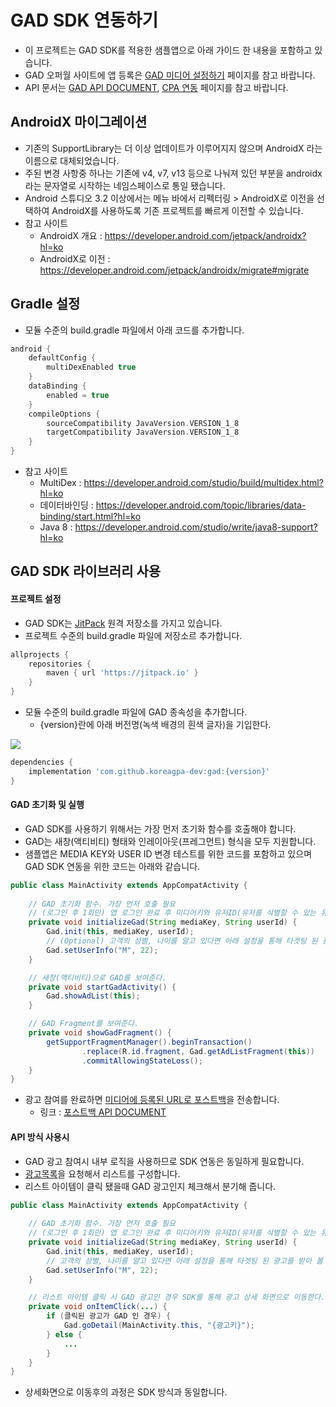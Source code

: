 # GAD SDK 연동하기

- 이 프로젝트는 GAD SDK를 적용한 샘플앱으로 아래 가이드 한 내용을 포함하고 있습니다.
- GAD 오퍼월 사이트에 앱 등록은 [GAD 미디어 설정하기](https://github.com/koreagpa-dev/gad-sample-android/blob/master/guide_media.md#gad-%EB%AF%B8%EB%94%94%EC%96%B4-%EC%84%A4%EC%A0%95%ED%95%98%EA%B8%B0) 페이지를 참고 바랍니다.
- API 문서는 [GAD API DOCUMENT](https://github.com/koreagpa-dev/gad-sample-android/blob/master/api-doc.md#gad-api-document), [CPA 연동](https://github.com/koreagpa-dev/gad-sample-android/blob/master/guide_cpa.md#gad-cpa-%EC%97%B0%EB%8F%99-%EA%B0%80%EC%9D%B4%EB%93%9C) 페이지를 참고 바랍니다.

## AndroidX 마이그레이션
- 기존의 SupportLibrary는 더 이상 업데이트가 이루어지지 않으며 AndroidX 라는 이름으로 대체되었습니다.
- 주된 변경 사항중 하나는 기존에 v4, v7, v13 등으로 나눠져 있던 부분을 androidx라는 문자열로 시작하는 네임스페이스로 통일 됐습니다.
- Android 스튜디오 3.2 이상에서는 메뉴 바에서 리펙터링 > AndroidX로 이전을 선택하여 AndroidX를 사용하도록 기존 프로젝트를 빠르게 이전할 수 있습니다.
- 참고 사이트
    - AndroidX 개요 : https://developer.android.com/jetpack/androidx?hl=ko
    - AndroidX로 이전 : https://developer.android.com/jetpack/androidx/migrate#migrate

## Gradle 설정
- 모듈 수준의 build.gradle 파일에서 아래 코드를 추가합니다.

```groovy
android {
    defaultConfig {
        multiDexEnabled true
    }
    dataBinding {
        enabled = true
    }
    compileOptions {
        sourceCompatibility JavaVersion.VERSION_1_8
        targetCompatibility JavaVersion.VERSION_1_8
    }
}
```
- 참고 사이트
    - MultiDex : https://developer.android.com/studio/build/multidex.html?hl=ko
    - 데이터바인딩 : https://developer.android.com/topic/libraries/data-binding/start.html?hl=ko
    - Java 8 : https://developer.android.com/studio/write/java8-support?hl=ko

## GAD SDK 라이브러리 사용
#### 프로젝트 설정
- GAD SDK는 [JitPack](https://jitpack.io/) 원격 저장소를 가지고 있습니다.
- 프로젝트 수준의 build.gradle 파일에 저장소르 추가합니다.
```groovy
allprojects {
    repositories {
        maven { url 'https://jitpack.io' }
    }
}
```
- 모듈 수준의 build.gradle 파일에 GAD 종속성을 추가합니다.
    - {version}란에 아래 버전명(녹색 배경의 흰색 글자)을 기입한다.

[![](https://jitpack.io/v/koreagpa-dev/gad.svg)](https://jitpack.io/#koreagpa-dev/gad)
```groovy
dependencies {
    implementation 'com.github.koreagpa-dev:gad:{version}'
}
```
#### GAD 초기화 및 실행
- GAD SDK를 사용하기 위해서는 가장 먼저 초기화 함수를 호출해야 합니다.
- GAD는 새창(액티비티) 형태와 인레이아웃(프레그먼트) 형식을 모두 지원합니다.
- 샘플앱은 MEDIA KEY와 USER ID 변경 테스트를 위한 코드를 포함하고 있으며 GAD SDK 연동을 위한 코드는 아래와 같습니다.
```java
public class MainActivity extends AppCompatActivity {
    
    // GAD 초기화 함수. 가장 먼저 호출 필요
    // (로그인 후 1회만) 앱 로그인 완료 후 미디어키와 유저ID(유저를 식별할 수 있는 유니크한 값)로 초기화 한다.
    private void initializeGad(String mediaKey, String userId) {
        Gad.init(this, mediaKey, userId);
        // (Optional) 고객의 성별, 나이를 알고 있다면 아래 설정을 통해 타겟팅 된 광고를 받아 볼 수 있다.
        Gad.setUserInfo("M", 22);
    }

    // 새창(액티비티)으로 GAD를 보여준다.
    private void startGadActivity() {
        Gad.showAdList(this);
    }

    // GAD Fragment를 보여준다.
    private void showGadFragment() {
        getSupportFragmentManager().beginTransaction()
                .replace(R.id.fragment, Gad.getAdListFragment(this))
                .commitAllowingStateLoss();
    }
}
```

- 광고 참여를 완료하면 [미디어에 등록된 URL로 포스트백](https://github.com/koreagpa-dev/gad-sample-android/blob/master/guide_media.md#%EB%AF%B8%EB%94%94%EC%96%B4-%EC%97%B0%EB%8F%99-%EC%A0%95%EB%B3%B4-%EC%9E%85%EB%A0%A5%ED%95%98%EA%B8%B0)을 전송합니다.
    - 링크 : [포스트백 API DOCUMENT](https://github.com/koreagpa-dev/gad-sample-android/blob/master/api-doc.md#%ED%8F%AC%EC%8A%A4%ED%8A%B8%EB%B0%B1)
    
#### API 방식 사용시
- GAD 광고 참여시 내부 로직을 사용하므로 SDK 연동은 동일하게 필요합니다.
- [광고목록](https://github.com/koreagpa-dev/gad-sample-android/blob/master/api-doc.md#%EA%B4%91%EA%B3%A0-%EB%AA%A9%EB%A1%9D)을 요청해서 리스트를 구성합니다.
- 리스트 아이템이 클릭 됐을때 GAD 광고인지 체크해서 분기해 줍니다.
```java
public class MainActivity extends AppCompatActivity {
    
    // GAD 초기화 함수. 가장 먼저 호출 필요
    // (로그인 후 1회만) 앱 로그인 완료 후 미디어키와 유저ID(유저를 식별할 수 있는 유니크한 값)로 초기화 한다.
    private void initializeGad(String mediaKey, String userId) {
        Gad.init(this, mediaKey, userId);
        // 고객의 성별, 나이를 알고 있다면 아래 설정을 통해 타겟팅 된 광고를 받아 볼 수 있다.
        Gad.setUserInfo("M", 22);
    }

    // 리스트 아이템 클릭 시 GAD 광고인 경우 SDK를 통해 광고 상세 화면으로 이동한다.
    private void onItemClick(...) {
        if (클릭된 광고가 GAD 인 경우) {
            Gad.goDetail(MainActivity.this, "{광고키}");
        } else {
            ...
        }
    }
}
```
- 상세화면으로 이동후의 과정은 SDK 방식과 동일합니다.